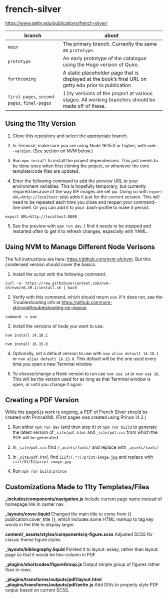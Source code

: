 # french-silver

https://www.getty.edu/publications/french-silver/

| branch | about |
| --- | --- |
| `main` | The primary branch. Currently the same as `prototype`. |
| `prototype` | An early prototype of the catalogue using the Hugo version of Quire. |
| `forthcoming` | A static placeholder page that is displayed at the book’s final URL on getty.edu prior to publication |
| `first-pages`, `second-pages`, `final-pages`| 11ty versions of the project at various stages. All working branches should be made off of these. |

## Using the 11ty Version

1. Clone this repository and select the appropriate branch.

2. In Terminal, make sure you are using Node 16.15.0 or higher, with `node --version`. (See section on NVM below.)

3. Run `npm install` to install the project dependencies. This just needs to be done once when first cloning the project, or whenever the core template/code files are updated.

4. Enter the following command to add the preview URL to your environment variables. This is hopefully temporary, but currently required because of the way IIIF images are set up. Doing so with `export URL=http://localhost:8080` adds it just for the current session. This will need to be repeated each time you close and reopen your command-line shell. Or you can add it to your .bash-profile to make it persist.

```
export URL=http://localhost:8080
```

5. See the preview with `npm run dev`. I find it needs to be stopped and restarted often to get it to refresh changes, especially with YAML.

## Using NVM to Manage Different Node Verisons

The full instructions are here: https://github.com/nvm-sh/nvm. But this condensed version should cover the basics.

1. Install the script with the following command:

```
curl -o- https://raw.githubusercontent.com/nvm-sh/nvm/v0.39.1/install.sh | bash
```

2. Verify with this command, which should return `nvm`. If it does not, see the Troubleshooting info at https://github.com/nvm-sh/nvm#troubleshooting-on-macos.

```
command -v nvm
```

3. Install the versions of node you want to use:

```
nvm install 14.18.1
```

```
nvm install 16.15.0
```

4. Optionally, set a default version to use with `nvm alias default 14.18.1` or `nvm alias default 16.15.0`. This default will be the one used every time you open a new Terminal window.

5. To choose/change a Node version to run use `nvm use 14` or `nvm use 16`. This will be the version used for as long as that Terminal window is open, or until you change it again.

## Creating a PDF Version

While the paged.js work is ongoing, a PDF of French Silver should be created with PrinceXML (First pages was created using Prince 14.2.)

1. Run either `npm run dev` (and then stop it) or `npm run build` to generate the latest version of `_site/pdf.html` and `_site/pdf.css` from which the PDF will be generated

2. In `_site/pdf.css` find `/_assets/fonts/` and replace with `_assets/fonts/`

3. In `_site/pdf.html` find `iiif/(.*?)/print-image.jpg` and replace with `iiif/$1/$1/print-image.jpg`

4. Run `npm run build:prince`

## Customizations Made to 11ty Templates/Files

**_includes/components/navigation.js**
Include current page name instead of homepage link in center nav.

**_layouts/cover.liquid**
Changed the main title to come from {{ publication.cover_title }}, which includes some HTML markup to tag key words in the title to display larger.

**content/_assets/styles/components/q-figure.scss**
Adjusted SCSS for classic theme figure styles.

**_layouts/bibliography.liquid**
Pointed it to layout: essay, rather than layout: page so that it would be two-column in PDF.

**_plugins/shortcodes/figureGroup.js**
Output simple group of figures rather than in rows.

**_plugins/transforms/outputs/pdf/layout.html**
**_plugins/transforms/outputs/pdf/write.js**
Add DIVs to properly style PDF output based on current SCSS.
